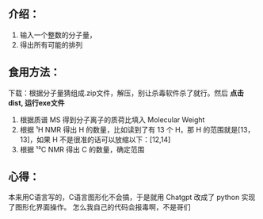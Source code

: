 ## 介绍：



1. 输入一个整数的分子量，
2. 得出所有可能的排列

## 食用方法：
下载：根据分子量猜组成.zip文件，解压，别让杀毒软件杀了就行。然后
**点击 dist, 运行exe文件** 

1. 根据质谱 MS 得到分子离子的质荷比填入 Molecular Weight
2. 根据 ¹H NMR 得出 H 的数量，比如读到了有 13 个 H，那 H 的范围就是[13，13]，如果 H 不是很准的话可以放缩以下：[12,14]
3. 根据 ¹³C NMR 得出 C 的数量，确定范围

## 心得：



本来用C语言写的，C语言图形化不会搞，于是就用 Chatgpt 改成了 python 实现了图形化界面操作。
怎么我自己的代码会报毒啊，不是哥们

